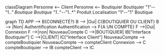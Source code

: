 classDiagram
    Personne <-- Client
    Personne <-- Boutiquier
    Boutiquier "1"--"1..*" Boutique
    Boutique  "1..*"--"1..*" Produit
    Localisation "1"--"1" Boutique

graph TD
  APP --> B{CONNECTÉ?}
  B --> |Oui| C{BOUTIQUIER OU CLIENT}
  B --> |Non| Authentification
  Authentification --> F{A UN COMPTE}
  F -->|Oui| Connexion
   F -->|non| NouveauCompte
  C -->|BOUTIQUIER| IB["Interface Boutiquier"]
  C -->|CLIENT| IC["Interface Client"]
  NouveauCompte --> compteBoutiquier
  NouveauCompte --> compteClient
 Connexion --> C
compteBoutiquier --> IB
compteClient --> IC
